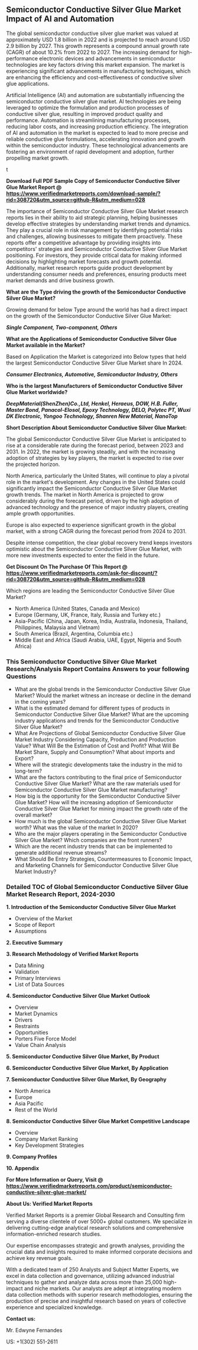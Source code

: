 <h2>Semiconductor Conductive Silver Glue Market Impact of AI and Automation</h2><p>The global semiconductor conductive silver glue market was valued at approximately USD 1.8 billion in 2022 and is projected to reach around USD 2.9 billion by 2027. This growth represents a compound annual growth rate (CAGR) of about 10.2% from 2022 to 2027. The increasing demand for high-performance electronic devices and advancements in semiconductor technologies are key factors driving this market expansion. The market is experiencing significant advancements in manufacturing techniques, which are enhancing the efficiency and cost-effectiveness of conductive silver glue applications.</p><p>Artificial Intelligence (AI) and automation are substantially influencing the semiconductor conductive silver glue market. AI technologies are being leveraged to optimize the formulation and production processes of conductive silver glue, resulting in improved product quality and performance. Automation is streamlining manufacturing processes, reducing labor costs, and increasing production efficiency. The integration of AI and automation in the market is expected to lead to more precise and reliable conductive glue formulations, accelerating innovation and growth within the semiconductor industry. These technological advancements are fostering an environment of rapid development and adoption, further propelling market growth.</p>t</p><p id="" class=""><strong>Download Full PDF Sample Copy of Semiconductor Conductive Silver Glue Market Report @ <a href="https://www.verifiedmarketreports.com/download-sample/?rid=308720&utm_source=github-R&utm_medium=028" target="_blank">https://www.verifiedmarketreports.com/download-sample/?rid=308720&utm_source=github-R&utm_medium=028</a></strong></p><p>The importance of&nbsp;Semiconductor Conductive Silver Glue Market research reports lies in their ability to aid strategic planning, helping businesses develop effective strategies by understanding market trends and dynamics. They play a crucial role in risk management by identifying potential risks and challenges, allowing businesses to mitigate them proactively. These reports offer a competitive advantage by providing insights into competitors' strategies and Semiconductor Conductive Silver Glue Market positioning. For investors, they provide critical data for making informed decisions by highlighting market forecasts and growth potential. Additionally, market research reports guide product development by understanding consumer needs and preferences, ensuring products meet market demands and drive business growth.</p><p><strong>What are the&nbsp;Type driving the growth of the Semiconductor Conductive Silver Glue Market?</strong></p><p id="" class="">Growing demand for below Type around the world has had a direct impact on the growth of the Semiconductor Conductive Silver Glue Market:</p><em><strong>Single Component, Two-component, Others</strong></em></p><strong>What are the&nbsp;Applications&nbsp;of Semiconductor Conductive Silver Glue Market available in the Market?</strong></p><p id="" class="">Based on Application the Market is categorized into Below types that held the largest Semiconductor Conductive Silver Glue Market share In 2024.</p><em><strong>Consumer Electronics, Automotive, Semiconductor Industry, Others</strong></em></p><strong>Who is the largest Manufacturers of Semiconductor Conductive Silver Glue Market worldwide?</strong></p><p><em><strong>DeepMaterial(ShenZhen)Co.,Ltd, Henkel, Heraeus, DOW, H.B. Fuller, Master Bond, Panacol-Elosol, Epoxy Technology, DELO, Polytec PT, Wuxi DK Electronic, Yongoo Technology, Shanren New Material, NanoTop</strong></em></p><p id="" class=""><strong>Short Description About Semiconductor Conductive Silver Glue Market:</strong></p><p>The global Semiconductor Conductive Silver Glue Market is anticipated to rise at a considerable rate during the forecast period, between 2023 and 2031. In 2022, the market is growing steadily, and with the increasing adoption of strategies by key players, the market is expected to rise over the projected horizon.</p><p>North America, particularly the United States, will continue to play a pivotal role in the market's development. Any changes in the United States could significantly impact the Semiconductor Conductive Silver Glue Market growth trends. The market in North America is projected to grow considerably during the forecast period, driven by the high adoption of advanced technology and the presence of major industry players, creating ample growth opportunities.</p><p>Europe is also expected to experience significant growth in the global market, with a strong CAGR during the forecast period from 2024 to 2031.</p><p>Despite intense competition, the clear global recovery trend keeps investors optimistic about the Semiconductor Conductive Silver Glue Market, with more new investments expected to enter the field in the future.</p><p id="" class=""><strong>Get Discount On The Purchase Of This Report @ <a href="https://www.verifiedmarketreports.com/ask-for-discount/?rid=308720&utm_source=github-R&utm_medium=028" target="_blank">https://www.verifiedmarketreports.com/ask-for-discount/?rid=308720&utm_source=github-R&utm_medium=028</a></strong></p>Which regions are leading the Semiconductor Conductive Silver Glue Market?</p><ul><li>North America (United States, Canada and Mexico)</li><li>Europe (Germany, UK, France, Italy, Russia and Turkey etc.)</li><li>Asia-Pacific (China, Japan, Korea, India, Australia, Indonesia, Thailand, Philippines, Malaysia and Vietnam)</li><li>South America (Brazil, Argentina, Columbia etc.)</li><li>Middle East and Africa (Saudi Arabia, UAE, Egypt, Nigeria and South Africa)</li></ul><h3 id="" class="">This Semiconductor Conductive Silver Glue Market Research/Analysis Report Contains Answers to your following Questions</h3><ul><li>What are the global trends in the Semiconductor Conductive Silver Glue Market? Would the market witness an increase or decline in the demand in the coming years?</li><li>What is the estimated demand for different types of products in Semiconductor Conductive Silver Glue Market? What are the upcoming industry applications and trends for the Semiconductor Conductive Silver Glue Market?</li><li>What Are Projections of Global Semiconductor Conductive Silver Glue Market Industry Considering Capacity, Production and Production Value? What Will Be the Estimation of Cost and Profit? What Will Be Market Share, Supply and Consumption? What about imports and Export?</li><li>Where will the strategic developments take the industry in the mid to long-term?</li><li>What are the factors contributing to the final price of Semiconductor Conductive Silver Glue Market? What are the raw materials used for Semiconductor Conductive Silver Glue Market manufacturing?</li><li>How big is the opportunity for the Semiconductor Conductive Silver Glue Market? How will the increasing adoption of Semiconductor Conductive Silver Glue Market for mining impact the growth rate of the overall market?</li><li>How much is the global Semiconductor Conductive Silver Glue Market worth? What was the value of the market In 2020?</li><li>Who are the major players operating in the Semiconductor Conductive Silver Glue Market? Which companies are the front runners?</li><li>Which are the recent industry trends that can be implemented to generate additional revenue streams?</li><li>What Should Be Entry Strategies, Countermeasures to Economic Impact, and Marketing Channels for Semiconductor Conductive Silver Glue Market Industry?</li></ul><h3 id="" class="">Detailed TOC of Global Semiconductor Conductive Silver Glue Market Research Report, 2024-2030</h3><p id="" class=""><strong>1. Introduction of the Semiconductor Conductive Silver Glue Market</strong></p><ul><li>Overview of the Market</li><li>Scope of Report</li><li>Assumptions</li></ul><p id="" class=""><strong>2. Executive Summary</strong></p><p id="" class=""><strong>3. Research Methodology of Verified Market Reports</strong></p><ul><li>Data Mining</li><li>Validation</li><li>Primary Interviews</li><li>List of Data Sources</li></ul><p id="" class=""><strong>4. Semiconductor Conductive Silver Glue Market Outlook</strong></p><ul><li>Overview</li><li>Market Dynamics</li><li>Drivers</li><li>Restraints</li><li>Opportunities</li><li>Porters Five Force Model</li><li>Value Chain Analysis</li></ul><p id="" class=""><strong>5. Semiconductor Conductive Silver Glue Market, By Product</strong></p><p id="" class=""><strong>6. Semiconductor Conductive Silver Glue Market, By Application</strong></p><p id="" class=""><strong>7. Semiconductor Conductive Silver Glue Market, By Geography</strong></p><ul><li>North America</li><li>Europe</li><li>Asia Pacific</li><li>Rest of the World</li></ul><p id="" class=""><strong>8. Semiconductor Conductive Silver Glue Market Competitive Landscape</strong></p><ul><li>Overview</li><li>Company Market Ranking</li><li>Key Development Strategies</li></ul><p id="" class=""><strong>9. Company Profiles</strong></p><p id="" class=""><strong>10. Appendix</strong></p><p id="" class=""><strong>For More Information or Query, Visit @ <a href="https://www.verifiedmarketreports.com/product/semiconductor-conductive-silver-glue-market/" target="_blank">https://www.verifiedmarketreports.com/product/semiconductor-conductive-silver-glue-market/</a></strong></p><p id="" class=""><strong>About Us: Verified Market Reports</strong></p><p id="" class="">Verified Market Reports is a premier Global Research and Consulting firm serving a diverse clientele of over 5000+ global customers. We specialize in delivering cutting-edge analytical research solutions and comprehensive information-enriched research studies.</p><p id="" class="">Our expertise encompasses strategic and growth analyses, providing the crucial data and insights required to make informed corporate decisions and achieve key revenue goals.</p><p id="" class="">With a dedicated team of 250 Analysts and Subject Matter Experts, we excel in data collection and governance, utilizing advanced industrial techniques to gather and analyze data across more than 25,000 high-impact and niche markets. Our analysts are adept at integrating modern data collection methods with superior research methodologies, ensuring the production of precise and insightful research based on years of collective experience and specialized knowledge.</p><p id="" class=""><strong>Contact us:</strong></p><p id="" class="">Mr. Edwyne Fernandes</p><p id="" class="">US: +1(302) 551-2611</p>